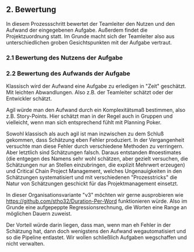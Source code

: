 ## 2. Bewertung

In diesem Prozessschritt bewertet der Teamleiter den Nutzen und den Aufwand der eingegebenen Aufgabe. Außerdem findet die Projektzuordnung statt. 
Im Grunde macht sich der Teamleiter also aus unterschiedlichen groben Gesichtspunkten mit der Aufgabe vertraut.

### 2.1 Bewertung des Nutzens der Aufgabe

### 2.2 Bewertung des Aufwands der Aufgabe

Klassisch wird der Aufwand eine Aufgabe zu erledigen in "Zeit" geschätzt. Mit leichten Abwandlungen. Also z.B. der Teamleiter schätzt oder der Entwickler schätzt.

Agil würde man den Aufwand durch ein Komplexitätsmaß bestimmen, also z.B. Story-Points. Hier schätzt man in der Regel auch in Gruppen und vielleicht, wenn man sich entsprechend fühlt mit Planning Poker. 

Sowohl klassisch als auch agil ist man inzwischen zu dem Schluß gekommen, dass Schätzung eben Fehler produziert. In der Vergangenheit versuchte man diese Fehler durch verschiedene Methoden zu verringern. Aber letztlich sind Schätzungen falsch. Daraus entstanden #noestimates (die entgegen des Namens sehr wohl schätzen, aber gezielt versuchen, die Schätzungen nur an Stellen einzubringen, die explizit Mehrwert erzeugen) und Critical Chain Project Management, welches Ungenauigkeiten in den Schätzungen systematisiert und mit verschiedenen "Prozesstricks" die Natur von Schätzungen geschickt für das Projektmanagement einsetzt.

In dieser Organisationsvariante "v3" möchten wir gerne ausprobieren wie https://github.com/stho32/Duration-Per-Word funktionieren würde. Also im Grunde eine aufgepeppte Regressionsrechnung, die Worten eine Range an möglichen Dauern zuweist. 

Der Vorteil würde darin liegen, dass man, wenn man eh Fehler in der Schätzung hat, dann doch wenigstens den Aufwand wegautomatisiert und so die Pipeline entlastet. Wir wollen schließlich Aufgaben wegschaffen und nicht verwalten.



